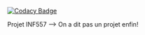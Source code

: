 [![Codacy Badge](https://api.codacy.com/project/badge/Grade/7a72fb293632490a92f43c584b1595f5)](https://www.codacy.com/app/arpafaucon/INF-peerdiscovery?utm_source=github.com&amp;utm_medium=referral&amp;utm_content=Arpafaucon/INF-peerdiscovery&amp;utm_campaign=Badge_Grade)

Projet INF557 --> On a dit pas un projet enfin!
